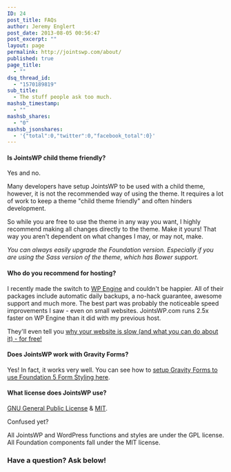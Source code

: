```yaml
---
ID: 24
post_title: FAQs
author: Jeremy Englert
post_date: 2013-08-05 00:56:47
post_excerpt: ""
layout: page
permalink: http://jointswp.com/about/
published: true
page_title:
  - ""
dsq_thread_id:
  - "1570189819"
sub_title:
  - The stuff people ask too much.
mashsb_timestamp:
  - ""
mashsb_shares:
  - "0"
mashsb_jsonshares:
  - '{"total":0,"twitter":0,"facebook_total":0}'
---
```

<h4>Is JointsWP child theme friendly?</h4>
Yes and no.

Many developers have setup JointsWP to be used with a child theme, however, it is not the recommended way of using the theme. It requires a lot of work to keep a theme "child theme friendly" and often hinders development.

So while you are free to use the theme in any way you want, I highly recommend making all changes directly to the theme. Make it yours! That way you aren't dependent on what changes I may, or may not, make.

<em>You can always easily upgrade the Foundation version. Especially if you are using the Sass version of the theme, which has Bower support. </em>
<h4>Who do you recommend for hosting?</h4>
I recently made the switch to <a href="http://bit.ly/host-wpengine" target="_blank">WP Engine</a> and couldn't be happier. All of their packages include automatic daily backups, a no-hack guarantee, awesome support and much more. The best part was probably the noticeable speed improvements I saw - even on small websites. JointsWP.com runs 2.5x faster on WP Engine than it did with my previous host.

They'll even tell you <a href="http://bit.ly/wpengine-speed">why your website is slow (and what you can do about it) - for free!</a>
<h4>Does JointsWP work with Gravity Forms?</h4>
Yes! In fact, it works very well. You can see how to <a href="http://jointswp.com/demo/gravity-forms/">setup Gravity Forms to use Foundation 5 Form Styling here</a>.
<h4>What license does JointsWP use?</h4>
<a href="http://www.gnu.org/licenses/gpl-2.0.html" target="_blank">GNU General Public License</a> &amp; <a href="https://en.wikipedia.org/wiki/MIT_License" target="_blank">MIT</a>.

Confused yet?

All JointsWP and WordPress functions and styles are under the GPL license. All Foundation components fall under the MIT license.
<h3>Have a question? Ask below!</h3>